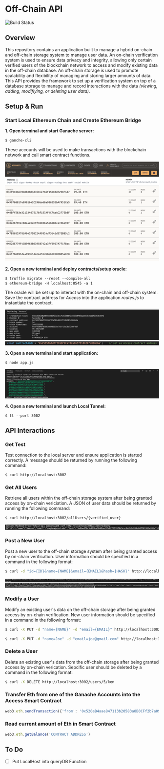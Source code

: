 # Off-Chain API
![Build Status](https://travis-ci.org/joemccann/dillinger.svg?branch=master)

## Overview

This repository contains an application built to manage a hybrid on-chain and off-chain storage system to manage user data. An on-chain verification system is used to ensure data privacy and integrity, allowing only certain verified users of the blockchain network to access and modify existing data in the off-chain database. An off-chain storage is used to promote scalability and flexibility of managing and storing larger amounts of data. This API provides the framework to set up a verification system on top of a database storage to manage and record interactions with the data *(viewing, adding, modifiying, or deleting user data)*.

## Setup & Run

### Start Local Ethereum Chain and Create Ethereum Bridge
**1. Open terminal and start Ganache server:**

```sh
$ ganche-cli 
```
These accounts will be used to make transactions with the blockchain network and call smart contract functions.

![Ganache](images/ganache.png)

**2. Open a new terminal and deploy contracts/setup oracle:**

```
$ truffle migrate --reset --compile-all
$ ethereum-bridge -H localhost:8545 -a 1
```
The oracle will be set up to interact with the on-chain and off-chain system. Save the contract address for *Access* into the application *routes.js* to instantiate the contract.

![access contract](images/access_contract.png)
![access address](images/access_address.png)

**3. Open a new terminal and start application:**
```
$ node app.js
```
![application](images/app.png)

**4. Open a new terminal and launch Local Tunnel:**
```
$ lt --port 3002
```

## API Interactions

### Get Test
Test connection to the local server and ensure application is started correctly. A message should be returned by running the following command:
```sh
$ curl http://localhost:3002
```

### Get All Users
Retrieve all users within the off-chain storage system after being granted access by on-chain vericiation. A JSON of user data should be returned by running the following command:
```sh
$ curl http://localhost:3002/allUsers/{verified_user}
```
![all users](images/all_users.png)

### Post a New User
Post a new user to the off-chain storage system after being granted access by on-chain verification. User information should be specified in a command in the following format:
```sh
$ curl -d "id={ID}&name={NAME}&email={EMAIL}&hash={HASH}" http://localhost:3002/users/{verified_user}
```
![add_user](images/add_user.png)
![all users 2](images/all_users2.png)

### Modify a User
Modify an existing user's data on the off-chain storage after being granted access by on-chain verification. New user information should be specified in a command in the following format:
```sh
$ curl -X PUT -d "name={NAME}" -d "email={EMAIL}" http://localhost:3002/users/{ID}
```
```sh
$ curl -X PUT -d "name=Joe" -d "email=joe@gmail.com" http://localhost:3002/users/5/ken
```

### Delete a User
Delete an existing user's data from the off-chain storage after being granted access by on-chain verication. Sepcific user should be deleted by a command in the following format:
```sh
$ curl -X DELETE http://localhost:3002/users/5/ken
```

### Transfer Eth from one of the Ganache Accounts into the Access Smart Contract 
```javascript
web3.eth.sendTransaction({'from': '0x520eB4aae847113b20583a8B0CFf2b7a09c02A50', 'to': '0x2C04E979225BD36D7094DF3E873CD8C541c9B2e6', 'value': 90000000000000000});
```

### Read current amount of Eth in Smart Contract
```javascript
web3.eth.getBalance('CONTRACT ADDRESS')
```

## To Do
- [ ] Put LocalHost into queryDB Function
